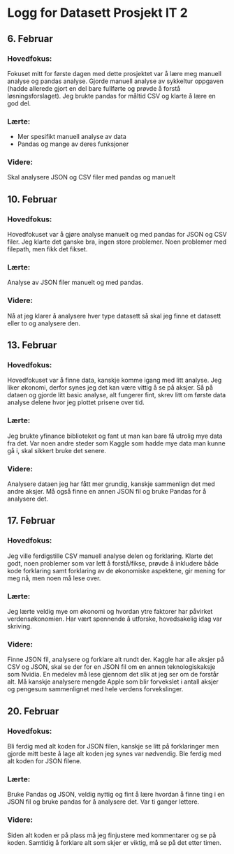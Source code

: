 # Logg for Datasett Prosjekt IT 2



## 6. Februar

### Hovedfokus:

Fokuset mitt for første dagen med dette prosjektet var å lære meg manuell analyse og pandas analyse. Gjorde manuell analyse av sykkeltur oppgaven (hadde allerede gjort en del bare fullførte og prøvde å forstå løsningsforslaget). Jeg brukte pandas for måltid CSV og klarte å lære en god del.

### Lærte:
- Mer spesifikt manuell analyse av data
- Pandas og mange av deres funksjoner

### Videre:
Skal analysere JSON og CSV filer med pandas og manuelt




## 10. Februar

### Hovedfokus:
Hovedfokuset var å gjøre analyse manuelt og med pandas for JSON og CSV filer. Jeg klarte det ganske bra, ingen store problemer. Noen problemer med filepath, men fikk det fikset.

### Lærte:
Analyse av JSON filer manuelt og med pandas.

### Videre:
Nå at jeg klarer å analysere hver type datasett så skal jeg finne et datasett eller to og analysere den.


## 13. Februar

### Hovedfokus:
Hovedfokuset var å finne data, kanskje komme igang med litt analyse. Jeg liker økonomi, derfor synes jeg det kan være vittig å se på aksjer. Så på dataen og gjorde litt basic analyse, alt fungerer fint, skrev litt om første data analyse delene hvor jeg plottet prisene over tid.

### Lærte:
Jeg brukte yfinance biblioteket og fant ut man kan bare få utrolig mye data fra det.
Var noen andre steder som Kaggle som hadde mye data man kunne gå i, skal sikkert bruke det senere.

### Videre:
Analysere dataen jeg har fått mer grundig, kanskje sammenlign det med andre aksjer. Må også finne en annen JSON fil og bruke Pandas for å analysere det.



## 17. Februar

### Hovedfokus:
Jeg ville ferdigstille CSV manuell analyse delen og forklaring. Klarte det godt, noen problemer som var lett å forstå/fikse, prøvde å inkludere både kode forklaring samt forklaring av de økonomiske aspektene, gir mening for meg nå, men noen må lese over.

### Lærte:
Jeg lærte veldig mye om økonomi og hvordan ytre faktorer har påvirket verdensøkonomien. Har vært spennende å utforske, hovedsakelig idag var skriving.

### Videre:
Finne JSON fil, analysere og forklare alt rundt der. Kaggle har alle aksjer på CSV og JSON, skal se der for en JSON fil om en annen teknologiskaksje som Nvidia. En medelev må lese gjennom det slik at jeg ser om de forstår alt. Må kanskje analysere mengde Apple som blir forvekslet i antall aksjer og pengesum sammenlignet med hele verdens forvekslinger.




## 20. Februar

### Hovedfokus:
Bli ferdig med alt koden for JSON filen, kanskje se litt på forklaringer men gjorde mitt beste å lage alt koden jeg synes var nødvendig. Ble ferdig med alt koden for JSON filene.

### Lærte:
Bruke Pandas og JSON, veldig nyttig og fint å lære hvordan å finne ting i en JSON fil og bruke pandas for å analysere det. Var ti ganger lettere.

### Videre:
Siden alt koden er på plass må jeg finjustere med kommentarer og se på koden. Samtidig å forklare alt som skjer er viktig, må se på det etter timen.
